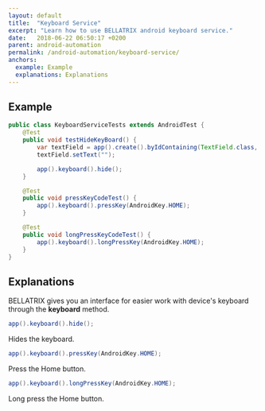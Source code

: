 ```yaml
---
layout: default
title:  "Keyboard Service"
excerpt: "Learn how to use BELLATRIX android keyboard service."
date:   2018-06-22 06:50:17 +0200
parent: android-automation
permalink: /android-automation/keyboard-service/
anchors:
  example: Example
  explanations: Explanations
---
```

Example
-------
```java
public class KeyboardServiceTests extends AndroidTest {
    @Test
    public void testHideKeyBoard() {
        var textField = app().create().byIdContaining(TextField.class, "left_text_edit");
        textField.setText("");

        app().keyboard().hide();
    }

    @Test
    public void pressKeyCodeTest() {
        app().keyboard().pressKey(AndroidKey.HOME);
    }

    @Test
    public void longPressKeyCodeTest() {
        app().keyboard().longPressKey(AndroidKey.HOME);
    }
}
```

Explanations
------------
BELLATRIX gives you an interface for easier work with device's keyboard through the **keyboard** method.
```java
app().keyboard().hide();
```
Hides the keyboard.
```java
app().keyboard().pressKey(AndroidKey.HOME);
```
Press the Home button.
```java
app().keyboard().longPressKey(AndroidKey.HOME);
```
Long press the Home button.
